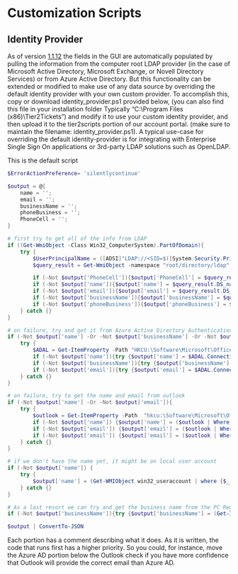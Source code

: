 # Customization Scripts

## Identity Provider

As of version [1.1.12](https://docs.tier2tickets.com/content/general/changelog/#1.1.12) the fields in the GUI are automatically populated by pulling the information from the computer root LDAP provider (in the case of Microsoft Active Directory, Microsoft Exchange, or Novell Directory Services) or from Azure Active Directory. But this functionality can be extended or modified to make use of any data source by overriding the default identity provider with your own custom provider. To accomplish this, copy or download identity_provider.ps1 provided below,  (you can also find this file in your installation folder Typically “C:\Program Files (x86)\Tier2Tickets”) and modify it to use your custom identity provider, and then upload it to the tier2scripts portion of our account portal. (make sure to maintain the filename: identity_provider.ps1). A typical use-case for overriding the default identity-provider is for integrating with Enterprise Single Sign On applications or 3rd-party LDAP solutions such as OpenLDAP.



This is the default script

```powershell
$ErrorActionPreference= 'silentlycontinue'

$output = @{
	name = '';
	email = '';
	businessName = '';
	phoneBusiness = '';
	PhoneCell = '';
}

# first try to get all of the info from LDAP
if ((Get-WmiObject -Class Win32_ComputerSystem).PartOfDomain){
	try {
		$UserPrincipalName = ([ADSI]"LDAP://<SID=$([System.Security.Principal.WindowsIdentity]::GetCurrent().User.Value)>").UserPrincipalName
		$query_result = Get-WmiObject -namespace "root/directory/ldap" -query "select DS_company,DS_telephoneNumber,DS_mobile,DS_name,DS_mail from ds_user where DS_userPrincipalName='$UserPrincipalName'" 

		if (-Not $output['PhoneCell']){$output['PhoneCell'] = $query_result.DS_mobile}
		if (-Not $output['name']){$output['name'] = $query_result.DS_name}
		if (-Not $output['email']){$output['email'] = $query_result.DS_mail}
		if (-Not $output['businessName']){$output['businessName'] = $query_result.DS_company}
		if (-Not $output['phoneBusiness']){$output['phoneBusiness'] = $query_result.DS_telephoneNumber}
	} catch {}
}

# on failure, try and get it from Azure Active Directory Authentication Library
if (-Not $output['name'] -Or -Not $output['businessName'] -Or -Not $output['email']){
 	try {
 		$ADAL = Get-ItemProperty -Path "HKCU:\Software\Microsoft\Office\*\Common\ServicesManagerCache\Identities\*_ADAL\*" -ErrorAction SilentlyContinue | Select -First 1
		if (-Not $output['name']){try {$output['name'] = $ADAL.ConnectionUserDisplayName} catch {}}
		if (-Not $output['businessName']){try {$output['businessName'] = $ADAL.TenantDisplayName} catch {}}
		if (-Not $output['email']){try {$output['email'] = $ADAL.ConnectionUserUpn} catch {}}
	} catch {}
}

# on failure, try to get the name and email from outlook
if (-Not $output['name'] -Or -Not $output['email']){
	try {
		$outlook = Get-ItemProperty -Path  "hkcu:\Software\Microsoft\Office\*\Outlook\Profiles\Outlook\9375CFF0413111d3B88A00104B2A6676\*" -ErrorAction SilentlyContinue
		if (-Not $output['name']) {$output['name'] = ($outlook | Where "Display Name" | Where "Display Name" -notlike -Value "*@*.*" | select -first 1)."Display Name"}
		if (-Not $output['email']) {$output['email'] = ($outlook | Where "Email" | select -first 1)."Email"}
		if (-Not $output['email']) {$output['email'] = ($outlook | Where "Account Name" | Where "Account Name" -like -Value "*@*.*" | select -first 1)."Account Name"}
	} catch {}
}

# if we don't have the name yet, it might be on local user account
if (-Not $output['name']) {
	try {
		$output['name'] = (Get-WMIObject win32_useraccount | where {$_.caption -match $env:USERNAME} | select fullname).fullname
	} catch {}
}

# As a last resort we can try and get the business name from the PC Registered Owner fields in the registry
if (-Not $output['businessName']){try {$output['businessName'] = (Get-ItemProperty -Path "HKLM:\SOFTWARE\Microsoft\Windows NT\CurrentVersion" -Name "RegisteredOrganization" -ErrorAction SilentlyContinue).RegisteredOrganization} catch {}}

$output | ConvertTo-JSON
```

Each portion has a comment describing what it does. As it is written, the code that runs first has a higher priority. So you could, for instance, move the Azure AD portion below the Outlook check if you have more confidence that Outlook will provide the correct email than Azure AD.

